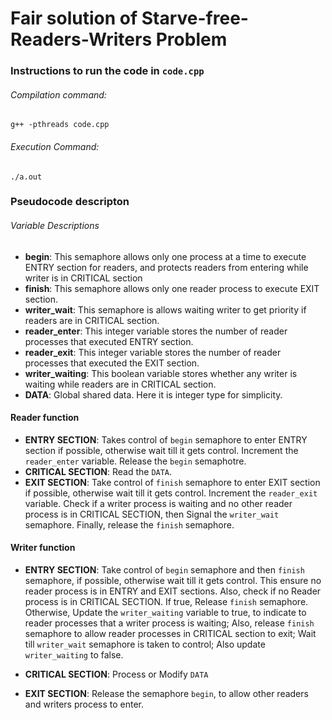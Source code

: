 # Fair solution of Starve-free-Readers-Writers Problem
### Instructions to run the code in ``code.cpp``
###### Compilation command:
```
g++ -pthreads code.cpp
```
###### Execution Command:
```
./a.out
```
### Pseudocode descripton

###### Variable Descriptions
- **begin**: This semaphore allows only one process at a time to execute ENTRY section for readers, and protects readers from entering while writer is in CRITICAL section
- **finish**: This semaphore allows only one reader process to execute EXIT section.
- **writer_wait**: This semaphore is allows waiting writer to get priority if readers are in CRITICAL section.
- **reader_enter**: This integer variable stores the number of reader processes that executed ENTRY section.
- **reader_exit**: This integer variable stores the number of reader processes that executed the EXIT section.
- **writer_waiting**: This boolean variable stores whether any writer is waiting while readers are in CRITICAL section.
- **DATA**: Global shared data. Here it is integer type for simplicity.

#### Reader function
- **ENTRY SECTION**: Takes control of ``begin`` semaphore to enter ENTRY section if possible, otherwise wait till it gets control. Increment the ``reader_enter`` variable. Release the ``begin`` semaphotre.
- **CRITICAL SECTION**: Read the ``DATA``.
- **EXIT SECTION**: Take control of ``finish`` semaphore to enter EXIT section if possible, otherwise wait till it gets control. Increment the ``reader_exit`` variable. Check if a writer process is waiting and no other reader process is in CRITICAL SECTION, then Signal the ``writer_wait`` semaphore. Finally, release the ``finish`` semaphore.

#### Writer function
- **ENTRY SECTION**: Take control of ``begin`` semaphore and then ``finish`` semaphore, if possible, otherwise wait till it gets control. This ensure no reader process is in ENTRY and EXIT sections. Also, check if no Reader process is in CRITICAL SECTION. If true, Release ``finish`` semaphore. Otherwise, Update the ``writer_waiting`` variable to true, to indicate to reader processes that a writer process is waiting; Also, release ``finish`` semaphore to allow reader processes in CRITICAL section to exit; Wait till ``writer_wait`` semaphore is taken to control; Also update ``writer_waiting`` to false.

- **CRITICAL SECTION**: Process or Modify ``DATA``

- **EXIT SECTION**: Release the semaphore ``begin``, to allow other readers and writers process to enter.
